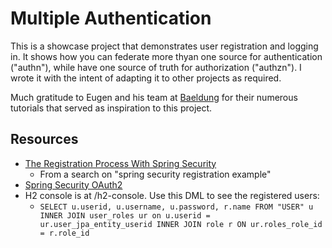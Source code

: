 # Multiple Authentication

This is a showcase project that demonstrates user registration and logging in. It shows how you can federate more thyan one source for authentication ("authn"), while have one source of truth for authorization ("authzn"). I wrote it with the intent of adapting it to other projects as required.

Much gratitude to Eugen and his team at [Baeldung](https://www.baeldung.com/) for their numerous tutorials that served as inspiration to this project.

## Resources

* [The Registration Process With Spring Security](https://www.baeldung.com/registration-with-spring-mvc-and-spring-security)
  * From a search on "spring security registration example"
* [Spring Security OAuth2](https://docs.spring.io/spring-security/reference/servlet/oauth2/index.html)
* H2 console is at /h2-console. Use this DML to see the registered users:
  * `SELECT u.userid, u.username, u.password, r.name FROM "USER" u INNER JOIN user_roles ur on u.userid = ur.user_jpa_entity_userid INNER JOIN role r ON ur.roles_role_id = r.role_id`